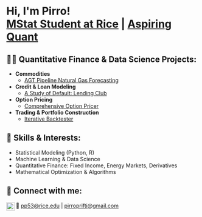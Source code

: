 <h1>Hi, I'm Pirro! <br/><a href="https://profiles.rice.edu/student/pirro-prifti">MStat Student at Rice</a> | <a href="https://www.linkedin.com/in/pirroprifti/">Aspiring Quant</a></h1>

<h2>👨‍💻 Quantitative Finance & Data Science Projects:</h2>

- <b>Commodities</b>
  - [AGT Pipeline Natural Gas Forecasting](https://github.com/pirroprifti/AGT-Pipeline-Natural-Gas-Forecasting)
- <b>Credit & Loan Modeling</b>
  - [A Study of Default: Lending Club](https://github.com/pirroprifti/A-Study-of-Default-Lending-Club/tree/main) 
- <b>Option Pricing</b>
  - [Comprehensive Option Pricer](https://github.com/joshmadakor1/Sentinel-Lab)
- <b>Trading & Portfolio Construction</b>
  - [Iterative Backtester](https://github.com/joshmadakor1/EncrypterPOC)
  
<h2>🚀 Skills & Interests:</h2>
<ul>
  <li>Statistical Modeling (Python, R)</li>
  <li>Machine Learning & Data Science</li>
  <li>Quantitative Finance: Fixed Income, Energy Markets, Derivatives</li>
  <li>Mathematical Optimization & Algorithms</li>
</ul>

<h2> 🤳 Connect with me:</h2>

[<img align="left" alt="JoshMadakor | LinkedIn" width="22px" src="https://cdn.jsdelivr.net/npm/simple-icons@v3/icons/linkedin.svg" />][linkedin]

[linkedin]: https://www.linkedin.com/in/pirroprifti/
📧 [pp53@rice.edu](mailto:pp53@rice.edu) | [pirroprifti@gmail.com](mailto:pirroprifti@gmail.com)

<!--
**pirroprifti/pirroprifti** is a ✨ _special_ ✨ repository because its `README.md` (this file) appears on your GitHub profile.

Here are some ideas to get you started:

- 🔭 I’m currently working on ...
- 🌱 I’m currently learning ...
- 👯 I’m looking to collaborate on ...
- 🤔 I’m looking for help with ...
- 💬 Ask me about ...
- 📫 How to reach me: ...
- 😄 Pronouns: ...
- ⚡ Fun fact: ...
-->
